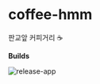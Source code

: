 # coffee-hmm

판교앞 커피거리 :coffee:

**Builds**

![release-app](https://github.com/inhibitor1217/coffee-hmm/workflows/release-app/badge.svg)
